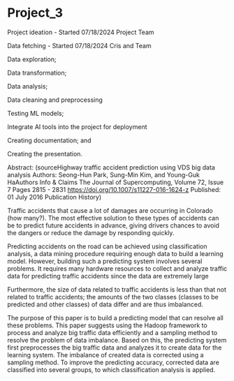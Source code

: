 # Project_3

Project ideation - Started 07/18/2024
Project Team

Data fetching - Started 07/18/2024
Cris and Team

Data exploration;

Data transformation;

Data analysis;

Data cleaning and preprocessing

Testing ML models;

Integrate AI tools into the project for deployment

Creating documentation; and

Creating the presentation.


Abstract: (sourceHighway traffic accident prediction using VDS big data analysis
Authors: Seong-Hun Park, Sung-Min Kim, and Young-Guk HaAuthors Info & Claims
The Journal of Supercomputing, Volume 72, Issue 7
Pages 2815 - 2831
https://doi.org/10.1007/s11227-016-1624-z
Published: 01 July 2016 Publication History)


 Traffic accidents that cause a lot of damages are occurring in Colorado (how many?). The most effective solution to these types of accidents can be to predict future accidents in advance, giving drivers chances to avoid the dangers or reduce the damage by responding quickly. 
 
 Predicting accidents on the road can be achieved using classification analysis, a data mining procedure requiring enough data to build a learning model. However, building such a predicting system involves several problems. It requires many hardware resources to collect and analyze traffic data for predicting traffic accidents since the data are extremely large
 
  Furthermore, the size of data related to traffic accidents is less than that not related to traffic accidents; the amounts of the two classes (classes to be predicted and other classes) of data differ and are thus imbalanced. 
  
  The purpose of this paper is to build a predicting model that can resolve all these problems. This paper suggests using the Hadoop framework to process and analyze big traffic data efficiently and a sampling method to resolve the problem of data imbalance. Based on this, the predicting system first preprocesses the big traffic data and analyzes it to create data for the learning system. The imbalance of created data is corrected using a sampling method. To improve the predicting accuracy, corrected data are classified into several groups, to which classification analysis is applied.